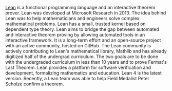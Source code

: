 [Lean](https://www.microsoft.com/en-us/research/project/lean/) is a functional programming language and an interactive theorem prover.
Lean was developed at Microsoft Research in 2013. The idea behind Lean was to help mathematicians and engineers solve complex mathematical problems. Lean has a small, trusted kernel based on dependent type theory. Lean aims to bridge the gap between automated and interactive theorem proving by allowing automated tools in an interactive framework. It is a long-term effort and an open-source project with an active community, hosted on GitHub. The Lean community is actively contributing to Lean's mathematical library, Mathlib and has already digitized half of the undergrad curriculum. The two goals are to be done with the undergraded curriculum in less than 10 years and to prove Fermat's Last Theorem. Lean provides a platform for software verification and development, formalizing mathematics and education. Lean 4 is the latest version.
Recently, a Lean team was able to help Field Medalist Peter Scholze confirm a theorem.